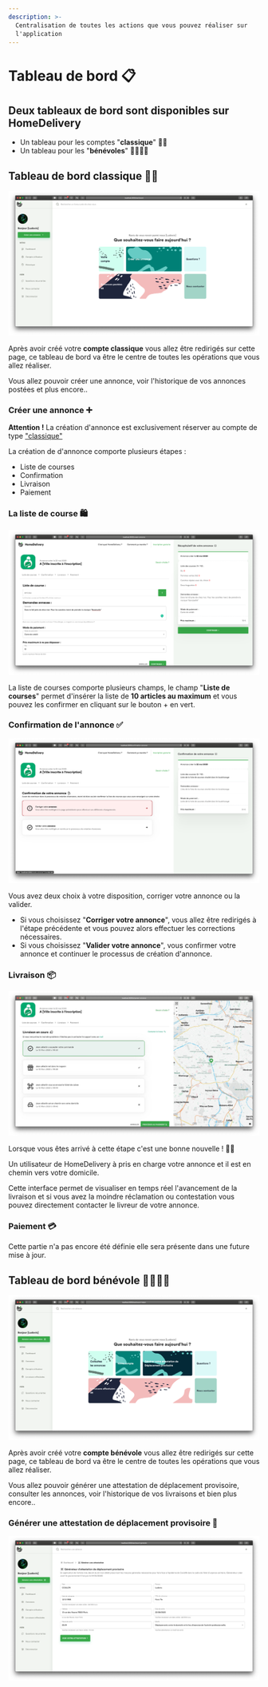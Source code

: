 ```yaml
---
description: >-
  Centralisation de toutes les actions que vous pouvez réaliser sur
  l'application
---
```


# Tableau de bord 📋

## Deux tableaux de bord sont disponibles sur HomeDelivery

* Un tableau pour les comptes "**classique**" 👩‍💼
* Un tableau pour les "**bénévoles**" 👨‍👨‍👦‍👦

## Tableau de bord classique 👩‍💼

![](.gitbook/assets/image%20%285%29.png)

Après avoir créé votre **compte classique** vous allez être redirigés sur cette page, ce tableau de bord va être le centre de toutes les opérations que vous allez réaliser. 

Vous allez pouvoir créer une annonce, voir l'historique de vos annonces postées et plus encore..

### Créer une annonce ➕

**Attention !** La création d'annonce est exclusivement réserver au compte de type ["classique" ](https://coulonludovicc.gitbook.io/homedelivery-documentation/#le-compte-classique)

La création de d'annonce comporte plusieurs étapes :

* Liste de courses
* Confirmation 
* Livraison
* Paiement

### La liste de course 🛍

![](.gitbook/assets/image%20%2810%29.png)

La liste de courses comporte plusieurs champs, le champ "**Liste de courses**" permet d'insérer la liste de **10 articles au maximum** et vous pouvez les confirmer en cliquant sur le bouton + en vert.

### Confirmation de l'annonce ✅

![](.gitbook/assets/image%20%281%29.png)

Vous avez deux choix à votre disposition, corriger votre annonce ou la valider.

* Si vous choisissez "**Corriger votre annonce**", vous allez être redirigés à l'étape précédente et vous pouvez alors effectuer les corrections nécessaires.
* Si vous choisissez "**Valider votre annonce**", vous confirmer votre annonce et continuer le processus de création d'annonce.

### Livraison 📦

![](.gitbook/assets/image%20%288%29.png)

Lorsque vous êtes arrivé à cette étape c'est une bonne nouvelle ! 🕺🎉

Un utilisateur de HomeDelivery à pris en charge votre annonce et il est en chemin vers votre domicile.

Cette interface permet de visualiser en temps réel l'avancement de la livraison et si vous avez la moindre réclamation ou contestation vous pouvez directement contacter le livreur de votre annonce.

### Paiement 💳

Cette partie n'a pas encore été définie elle sera présente dans une future mise à jour.



## Tableau de bord bénévole 👨‍👨‍👦‍👦

![](.gitbook/assets/image%20%287%29.png)

Après avoir créé votre **compte bénévole** vous allez être redirigés sur cette page, ce tableau de bord va être le centre de toutes les opérations que vous allez réaliser. 

Vous allez pouvoir générer une attestation de déplacement provisoire, consulter les annonces, voir l'historique de vos livraisons et bien plus encore..

### Générer une attestation de déplacement provisoire 📱

![](.gitbook/assets/image%20%284%29.png)



















